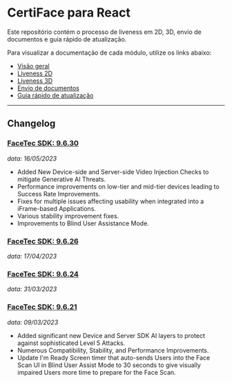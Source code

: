 # CertiFace para React

Este repositório contém o processo de liveness em 2D, 3D, envio de documentos e guia rápido de atualização.

Para visualizar a documentação de cada módulo, utilize os links abaixo:

- [Visão geral](https://github.com/oititec/liveness-react-example/blob/feat/REAME.md-update/src/home/README.md)
- [Liveness 2D](https://github.com/oititec/liveness-react-example/blob/feat/REAME.md-update/src/liveness-2d/README.md)
- [Liveness 3D](https://github.com/oititec/liveness-react-example/blob/feat/REAME.md-update/src/liveness-3d/README.md)
- [Envio de documentos](https://github.com/oititec/liveness-react-example/blob/feat/REAME.md-update/src/send-documents/README.md)
- [Guia rápido de atualização](https://github.com/oititec/liveness-react-example/blob/feat/REAME.md-update/update-guide/README.md)

---

## Changelog

### [FaceTec SDK: 9.6.30](https://dev.facetec.com/release-notes)

_data: 16/05/2023_

- Added New Device-side and Server-side Video Injection Checks to mitigate Generative AI Threats.
- Performance improvements on low-tier and mid-tier devices leading to Success Rate Improvements.
- Fixes for multiple issues affecting usability when integrated into a iFrame-based Applications.
- Various stability improvement fixes.
- Improvements to Blind User Assistance Mode.

### [FaceTec SDK: 9.6.26](https://dev.facetec.com/release-notes)

_data: 17/04/2023_

### [FaceTec SDK: 9.6.24](https://dev.facetec.com/release-notes)

_data: 31/03/2023_

### [FaceTec SDK: 9.6.21](https://dev.facetec.com/release-notes)

_data: 09/03/2023_

- Added significant new Device and Server SDK AI layers to protect against sophisticated Level 5 Attacks.
- Numerous Compatibility, Stability, and Performance Improvements.
- Update I'm Ready Screen timer that auto-sends Users into the Face Scan UI in Blind User Assist Mode to 30 seconds to give visually impaired Users more time to prepare for the Face Scan.
